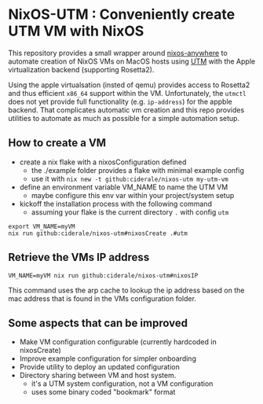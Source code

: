 # NixOS-UTM : Conveniently create UTM VM with NixOS

This repository provides a small wrapper around [nixos-anywhere](https://github.com/nix-community/nixos-anywhere)
to automate creation of NixOS VMs on MacOS hosts using [UTM](https://mac.getutm.app)
with the Apple virtualization backend (supporting Rosetta2).

Using the apple virtualsation (insted of qemu) provides access to Rosetta2 and
thus efficient `x86_64` support within the VM. Unfortunately, the `utmctl` does
not yet provide full functionality (e.g. `ip-address`) for the appble backend.
That complicates automatic vm creation and this repo provides utilities to
automate as much as possible for a simple automation setup.

## How to create a VM

- create a nix flake with a nixosConfiguration defined
	- the ./example folder provides a flake with minimal example config
	- use it with `nix new -t github:ciderale/nixos-utm my-utm-vm`
- define an environment variable VM_NAME to name the UTM VM
	- maybe configure this env var within your project/system setup
- kickoff the installation process with the following command
	- assuming your flake is the current directory `.` with config `utm`

```
export VM_NAME=myVM
nix run github:ciderale/nixos-utm#nixosCreate .#utm
```

## Retrieve the VMs IP address

```
VM_NAME=myVM nix run github:ciderale/nixos-utm#nixosIP
```

This command uses the arp cache to lookup the ip address based on the mac
address that is found in the VMs configuration folder.

## Some aspects that can be improved

- Make VM configuration configurable (currently hardcoded in nixosCreate)
- Improve example configuration for simpler onboarding
- Provide utility to deploy an updated configuration
- Directory sharing between VM and host system.
	- it's a UTM system configuration, not a VM configuration
	- uses some binary coded "bookmark" format
